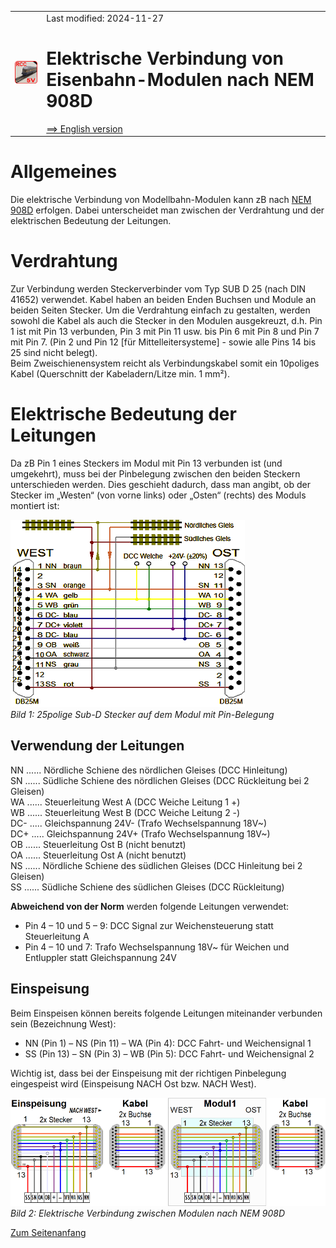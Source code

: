 <table><tr><td><img src="../../images/RCC5V_Logo_96.png"></img></td><td>
Last modified: 2024-11-27 <a name="up"></a><br>   
<h1>Elektrische Verbindung von Eisenbahn-Modulen nach NEM 908D</h1>
<a href="README.md">==> English version</a>&nbsp; &nbsp; &nbsp; 
</td></tr></table>   

# Allgemeines
Die elektrische Verbindung von Modellbahn-Modulen kann zB nach [NEM 908D](https://www.morop.eu/downloads/nem/de/nem908D_d.pdf) erfolgen. Dabei unterscheidet man zwischen der Verdrahtung und der elektrischen Bedeutung der Leitungen.

# Verdrahtung
Zur Verbindung werden Steckerverbinder vom Typ SUB D 25 (nach DIN 41652) verwendet. Kabel haben an beiden Enden Buchsen und Module an beiden Seiten Stecker. Um die Verdrahtung einfach zu gestalten, werden sowohl die Kabel als auch die Stecker in den Modulen ausgekreuzt, d.h. Pin 1 ist mit Pin 13 verbunden, Pin 3 mit Pin 11 usw. bis Pin 6 mit Pin 8 und Pin 7 mit Pin 7. (Pin 2 und Pin 12 [f&uuml;r Mittelleitersysteme] - sowie alle Pins 14 bis 25 sind nicht belegt).   
Beim Zweischienensystem reicht als Verbindungskabel somit ein 10poliges Kabel (Querschnitt der Kabeladern/Litze min. 1 mm²).   

# Elektrische Bedeutung der Leitungen
Da zB Pin 1 eines Steckers im Modul mit Pin 13 verbunden ist (und umgekehrt), muss bei der Pinbelegung zwischen den beiden Steckern unterschieden werden. Dies geschieht dadurch, dass man angibt, ob der Stecker im „Westen“ (von vorne links) oder „Osten“ (rechts) des Moduls montiert ist:   

![Wiring_NEM908D](./images/300_Wiring_NEM908D.png "Wiring_NEM908D")   
_Bild 1: 25polige Sub-D Stecker auf dem Modul mit Pin-Belegung_   

## Verwendung der Leitungen
NN ...... N&ouml;rdliche Schiene des n&ouml;rdlichen Gleises (DCC Hinleitung)   
SN ...... S&uuml;dliche Schiene des n&ouml;rdlichen Gleises  (DCC R&uuml;ckleitung bei 2 Gleisen)   
WA ...... Steuerleitung West A  (DCC Weiche Leitung 1 +)   
WB ...... Steuerleitung West B  (DCC Weiche Leitung 2 -)   
DC- ..... Gleichspannung 24V-   (Trafo Wechselspannung 18V~)   
DC+ ..... Gleichspannung 24V+  (Trafo Wechselspannung 18V~)   
OB ...... Steuerleitung Ost B (nicht benutzt)   
OA ...... Steuerleitung Ost A (nicht benutzt)   
NS ...... N&ouml;rdliche Schiene des s&uuml;dlichen Gleises (DCC Hinleitung bei 2 Gleisen)   
SS ...... S&uuml;dliche Schiene des s&uuml;dlichen Gleises  (DCC R&uuml;ckleitung)   

__Abweichend von der Norm__ werden folgende Leitungen verwendet:   
* Pin 4 – 10 und 5 – 9: 	DCC Signal zur Weichensteuerung statt Steuerleitung A   
* Pin  4 – 10 und 7: 	Trafo Wechselspannung 18V~ f&uuml;r Weichen und Entluppler statt Gleichspannung 24V   

## Einspeisung
Beim Einspeisen k&ouml;nnen bereits folgende Leitungen miteinander verbunden sein (Bezeichnung West):   
* NN (Pin 1) – NS (Pin 11) – WA (Pin 4): 	DCC Fahrt- und Weichensignal 1   
* SS (Pin 13)  – SN (Pin 3) – WB (Pin 5): 	DCC Fahrt- und Weichensignal 2   

Wichtig ist, dass bei der Einspeisung mit der richtigen Pinbelegung eingespeist wird (Einspeisung NACH Ost bzw. NACH West).   

![wiring_25pol_plug-socket](./images/300_wiring_25pol_plug-socket.png "wiring_25pol_plug-socket")   
_Bild 2: Elektrische Verbindung zwischen Modulen nach NEM 908D_   

[Zum Seitenanfang](#up)

